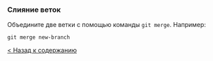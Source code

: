 ### Слияние веток
Объедините две ветки с помощью команды `git merge`. Например:
```bash=
git merge new-branch
```
[< Назад к содержанию](./readme.md)